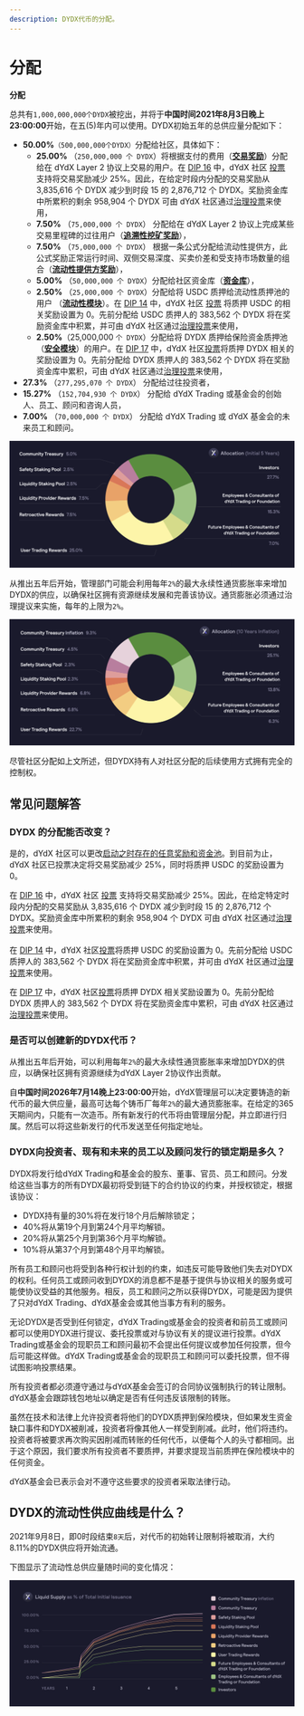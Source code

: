 ```yaml
---
description: DYDX代币的分配。
---
```


# 分配

**分配**

总共有`1,000,000,000个DYDX`被挖出，并将于**中国时间2021年8月3日晚上23:00:00**开始，在五(5)年内可以使用。DYDX初始五年的总供应量分配如下：

* **50.00%**`（500,000,000个DYDX）`分配给社区，具体如下：
  * **25.00%** （`250,000,000 个 DYDX`）将根据支付的费用（[**交易奖励**](../rewards/trading-rewards.md)）分配给在 dYdX Layer 2 协议上交易的用户。在 [DIP 16](https://github.com/dydxfoundation/dip/blob/master/content/dips/DIP-16.md) 中，dYdX 社区 [投票](https://dydx.community/dashboard/proposal/8) 支持将交易奖励减少 25%。因此，在给定时段内分配的交易奖励从 3,835,616 个 DYDX 减少到时段 15 的 2,876,712 个 DYDX。奖励资金库中所累积的剩余 958,904 个 DYDX 可由 dYdX 社区通过[治理投票](https://docs.dydx.community/dydx-governance/voting-and-governance/governance-parameters)来使用，
  * **7.50%** （`75,000,000 个 DYDX`） 分配给在 dYdX Layer 2 协议上完成某些交易里程碑的过往用户（[**追溯性挖矿奖励**](../rewards/retroactive-mining-rewards.md)），
  * **7.50%** （`75,000,000 个 DYDX`） 根据一条公式分配给流动性提供方，此公式奖励正常运行时间、双侧交易深度、买卖价差和受支持市场数量的组合（[**流动性提供方奖励**](../rewards/liquidity-provider-rewards.md)），
  * **5.00%** （`50,000,000 个 DYDX`）分配给社区资金库（[**资金库**](community-treasury.md)），
  * **2.50%** （`25,000,000 个 DYDX`）分配给将 USDC 质押给流动性质押池的用户 （[**流动性模块**](../staking-pools/liquidity-staking-pool.md)）。在 [DIP 14](https://github.com/dydxfoundation/dip/blob/master/content/dips/DIP-14.md) 中，dYdX 社区 [投票](https://dydx.community/dashboard/proposal/7) 将质押 USDC 的相关奖励设置为 0。先前分配给 USDC 质押人的 383,562 个 DYDX 将在奖励资金库中积累，并可由 dYdX 社区通过[治理投票](https://docs.dydx.community/dydx-governance/voting-and-governance/governance-parameters)来使用，
  * **2.50%**（25,000,000 `个 DYDX`）分配给将 DYDX 质押给保险资金质押池（[**安全模块**](../staking-pools/safety-staking-pool.md)）的用户。在 [DIP 17](https://github.com/dydxfoundation/dip/blob/master/content/dips/DIP-17.md) 中，dYdX 社区[投票](https://dydx.community/dashboard/proposal/9)将质押 DYDX 相关的奖励设置为 0。先前分配给 DYDX 质押人的 383,562 个 DYDX 将在奖励资金库中累积，可由 dYdX 社区通过[治理投票](https://docs.dydx.community/dydx-governance/voting-and-governance/governance-parameters)来使用，
* **27.3%** （`277,295,070 个 DYDX`） 分配给过往投资者，
* **15.27%** （`152,704,930 个 DYDX`） 分配给 dYdX Trading 或基金会的创始人、员工、顾问和咨询人员，
* **7.00%** （`70,000,000 个 DYDX`） 分配给 dYdX Trading 或 dYdX 基金会的未来员工和顾问。

![](../.gitbook/assets/1-dydx-allocations-initial-5-years.png)

从推出五年后开始，管理部门可能会利用每年`2%`的最大永续性通货膨胀率来增加DYDX的供应，以确保社区拥有资源继续发展和完善该协议。通货膨胀必须通过治理提议来实施，每年的上限为`2%`。

![](../.gitbook/assets/1-allocation-10-years-inflation.png)

尽管社区分配如上文所述，但DYDX持有人对社区分配的后续使用方式拥有完全的控制权。

## **常见问题解答**

### DYDX 的分配能否改变？

是的，dYdX 社区可以更改[启动之时存在的任意奖励和资金池](../voting-and-governance/governance-parameters.md)。到目前为止，dYdX 社区已投票决定将交易奖励减少 25%，同时将质押 USDC 的奖励设置为 0。

在 [DIP 16](https://github.com/dydxfoundation/dip/blob/master/content/dips/DIP-16.md) 中，dYdX 社区 [投票](https://dydx.community/dashboard/proposal/8) 支持将交易奖励减少 25%。因此，在给定特定时段内分配的交易奖励从 3,835,616 个 DYDX 减少到时段 15 的 2,876,712 个 DYDX。奖励资金库中所累积的剩余 958,904 个 DYDX 可由 dYdX 社区通过[治理投票](https://docs.dydx.community/dydx-governance/voting-and-governance/governance-parameters)来使用。\
\
 在 [DIP 14](https://github.com/dydxfoundation/dip/blob/master/content/dips/DIP-14.md) 中，dYdX 社区[投票](https://dydx.community/dashboard/proposal/7)将质押 USDC 的奖励设置为 0。先前分配给 USDC 质押人的 383,562 个 DYDX 将在奖励资金库中积累，并可由 dYdX 社区通过[治理投票](https://docs.dydx.community/dydx-governance/voting-and-governance/governance-parameters)来使用。

在 [DIP 17](https://github.com/dydxfoundation/dip/blob/master/content/dips/DIP-17.md) 中，dYdX 社区[投票](https://dydx.community/dashboard/proposal/9)将质押 DYDX 相关奖励设置为 0。先前分配给 DYDX 质押人的 383,562 个 DYDX 将在奖励资金库中累积，可由 dYdX 社区通过[治理投票](https://docs.dydx.community/dydx-governance/voting-and-governance/governance-parameters)来使用。

### **是否可以创建新的DYDX代币？**

从推出五年后开始，可以利用每年`2%`的最大永续性通货膨胀率来增加DYDX的供应，以确保社区拥有资源继续为dYdX Layer 2协议作出贡献。

自**中国时间2026年7月14晚上23:00:00**开始，dYdX管理层可以决定要铸造的新代币的最大供应量，最高可达每个铸币厂每年`2%`的最大通货膨胀率。在给定的365天期间内，只能有一次造币。所有新发行的代币将由管理层分配，并立即进行归属。然后可以将这些新发行的代币发送至任何指定地址。

### **DYDX向投资者、现有和未来的员工以及顾问发行的锁定期是多久？**

DYDX将发行给dYdX Trading和基金会的股东、董事、官员、员工和顾问。分发给这些当事方的所有DYDX最初将受到链下的合约协议的约束，并授权锁定，根据该协议：

* DYDX持有量的30%将在发行18个月后解除锁定；
* 40%将从第19个月到第24个月平均解锁。
* 20%将从第25个月到第36个月平均解锁。
* 10%将从第37个月到第48个月平均解锁。

所有员工和顾问也将受到各种行权计划的约束，如违反可能导致他们失去对DYDX的权利。任何员工或顾问收到DYDX的消息都不是基于提供与协议相关的服务或可能使协议受益的其他服务。相反，员工和顾问之所以获得DYDX，可能是因为提供了只对dYdX Trading、dYdX基金会或其他当事方有利的服务。

无论DYDX是否受到任何锁定，dYdX Trading或基金会的投资者和前员工或顾问都可以使用DYDX进行提议、委托投票或对与协议有关的提议进行投票。dYdX Trading或基金会的现职员工和顾问最初不会提出任何提议或参加任何投票，但今后可能这样做。dYdX Trading或基金会的现职员工和顾问可以委托投票，但不得试图影响投票结果。

所有投资者都必须遵守通过与dYdX基金会签订的合同协议强制执行的转让限制。dYdX基金会跟踪钱包地址以确定是否有任何违反该限制的转账。

虽然在技术和法律上允许投资者将他们的DYDX质押到保险模块，但如果发生资金缺口事件和DYDX被削减，投资者将像其他人一样受到削减。此时，他们将违约。投资者将被要求再次购买因削减而转账的任何代币，以便每个人的头寸都相同。出于这个原因，我们要求所有投资者不要质押，并要求提现当前质押在保险模块中的任何资金。

dYdX基金会已表示会对不遵守这些要求的投资者采取法律行动。

## DYDX的流动性供应曲线是什么？

2021年9月8日，即0时段结束`8天`后，对代币的初始转让限制将被取消，大约8.11%的DYDX供应将开始流通。

下图显示了流动性总供应量随时间的变化情况：

![](../.gitbook/assets/1-liquid-supply-schedule.png)
